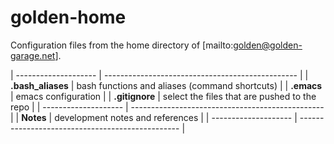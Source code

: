 # golden-home

  Configuration files from the home directory of [mailto:golden@golden-garage.net].

| -------------------- | ------------------------------------------------ |
| **.bash_aliases**    | bash functions and aliases (command shortcuts)   |
| **.emacs**           | emacs configuration                              |
| **.gitignore**       | select the files that are pushed to the repo     |
| -------------------- | ------------------------------------------------ |
| **Notes**            | development notes and references                 |
| -------------------- | ------------------------------------------------ |

